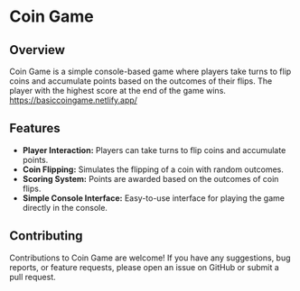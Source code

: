 # Coin Game

## Overview
Coin Game is a simple console-based game where players take turns to flip coins and accumulate points based on the outcomes of their flips. The player with the highest score at the end of the game wins.
https://basiccoingame.netlify.app/

## Features
- **Player Interaction:** Players can take turns to flip coins and accumulate points.
- **Coin Flipping:** Simulates the flipping of a coin with random outcomes.
- **Scoring System:** Points are awarded based on the outcomes of coin flips.
- **Simple Console Interface:** Easy-to-use interface for playing the game directly in the console.



## Contributing
Contributions to Coin Game are welcome! If you have any suggestions, bug reports, or feature requests, please open an issue on GitHub or submit a pull request.


